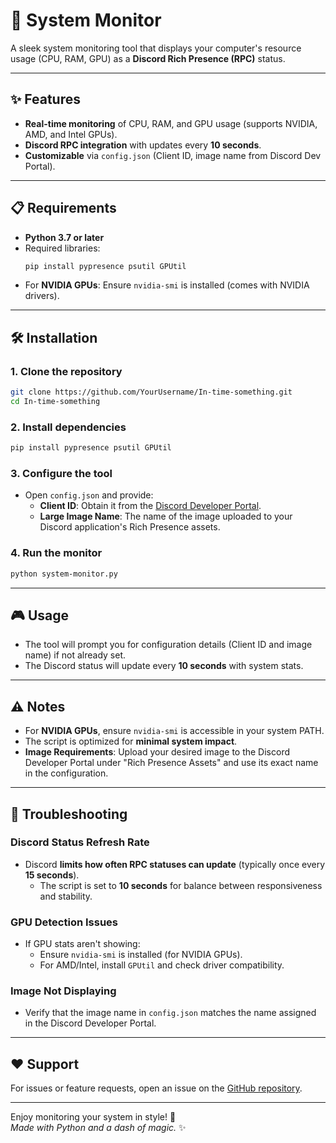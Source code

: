 # 🚀 System Monitor

A sleek system monitoring tool that displays your computer's resource usage (CPU, RAM, GPU) as a **Discord Rich Presence (RPC)** status.

---

## ✨ Features
- **Real-time monitoring** of CPU, RAM, and GPU usage (supports NVIDIA, AMD, and Intel GPUs).
- **Discord RPC integration** with updates every **10 seconds**.
- **Customizable** via `config.json` (Client ID, image name from Discord Dev Portal).

---

## 📋 Requirements
- **Python 3.7 or later**
- Required libraries:
  ```bash
  pip install pypresence psutil GPUtil
  ```
- For **NVIDIA GPUs**: Ensure `nvidia-smi` is installed (comes with NVIDIA drivers).

---

## 🛠️ Installation
### 1. Clone the repository
```bash
git clone https://github.com/YourUsername/In-time-something.git
cd In-time-something
```

### 2. Install dependencies
```bash
pip install pypresence psutil GPUtil
```

### 3. Configure the tool
- Open `config.json` and provide:
  - **Client ID**: Obtain it from the [Discord Developer Portal](https://discord.com/developers/applications).
  - **Large Image Name**: The name of the image uploaded to your Discord application's Rich Presence assets.

### 4. Run the monitor
```bash
python system-monitor.py
```

---

## 🎮 Usage
- The tool will prompt you for configuration details (Client ID and image name) if not already set.
- The Discord status will update every **10 seconds** with system stats.

---

## ⚠️ Notes
- For **NVIDIA GPUs**, ensure `nvidia-smi` is accessible in your system PATH.
- The script is optimized for **minimal system impact**.
- **Image Requirements**: Upload your desired image to the Discord Developer Portal under "Rich Presence Assets" and use its exact name in the configuration.

---

## 🔧 Troubleshooting
### Discord Status Refresh Rate
- Discord **limits how often RPC statuses can update** (typically once every **15 seconds**).
  - The script is set to **10 seconds** for balance between responsiveness and stability.

### GPU Detection Issues
- If GPU stats aren't showing:
  - Ensure `nvidia-smi` is installed (for NVIDIA GPUs).
  - For AMD/Intel, install `GPUtil` and check driver compatibility.

### Image Not Displaying
- Verify that the image name in `config.json` matches the name assigned in the Discord Developer Portal.

---

## ❤️ Support
For issues or feature requests, open an issue on the [GitHub repository](https://github.com/YourUsername/In-time-something).

---

Enjoy monitoring your system in style! 🚀  
*Made with Python and a dash of magic.* ✨
